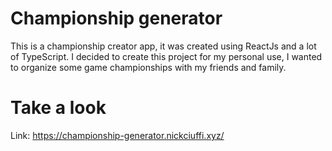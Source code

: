 # Championship generator

This is a championship creator app, it was created using ReactJs and a lot of TypeScript.
I decided to create this project for my personal use, I wanted to organize some game championships with my friends and family.

# Take a look

Link: https://championship-generator.nickciuffi.xyz/

